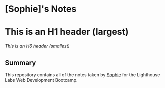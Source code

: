 # [Sophie]'s Notes


# This is an H1 header (largest)

###### This is an H6 header (smallest)

## Summary

This repository contains all of the notes taken by [Sophie](https://github.com/Savery07/read-me) for the Lighthouse Labs Web Development Bootcamp.

